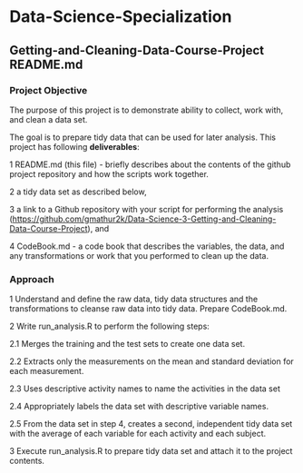 # Data-Science-Specialization

## Getting-and-Cleaning-Data-Course-Project README.md

### Project Objective
The purpose of this project is to demonstrate ability to collect, work with, and clean a data set. 

The goal is to prepare tidy data that can be used for later analysis. This project has following <b>deliverables</b>:

1 README.md (this file) - briefly describes about the contents of the github project repository and how the scripts work together.

2 a tidy data set as described below, 

3 a link to a Github repository with your script for performing the analysis
   (https://github.com/gmathur2k/Data-Science-3-Getting-and-Cleaning-Data-Course-Project), 
and 

4 CodeBook.md - a code book that describes the variables, the data, and any transformations or work that you performed to clean up the data.

### Approach

1 Understand and define the raw data, tidy data structures and the transformations to cleanse raw data into tidy data. Prepare CodeBook.md.

2 Write run_analysis.R to perform the following steps:

2.1 Merges the training and the test sets to create one data set.

2.2 Extracts only the measurements on the mean and standard deviation for each measurement. 

2.3 Uses descriptive activity names to name the activities in the data set

2.4 Appropriately labels the data set with descriptive variable names. 

2.5 From the data set in step 4, creates a second, independent tidy data set with the average of each variable for each activity and each subject.

3 Execute run_analysis.R to prepare tidy data set and attach it to the project contents.
